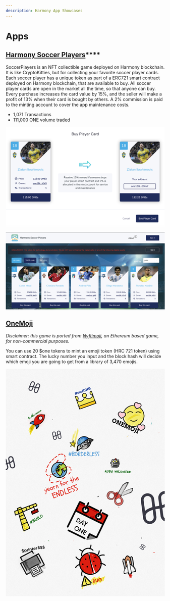 ```yaml
---
description: Harmony App Showcases
---
```


# Apps

## [**Harmony Soccer Players**](https://soccerplayers.demo.harmony.one/)\*\*\*\*

SoccerPlayers is an NFT collectible game deployed on Harmony blockchain. It is like CryptoKitties, but for collecting your favorite soccer player cards. Each soccer player has a unique token as part of a ERC721 smart contract deployed on Harmony blockchain, that are available to buy. All soccer player cards are open in the market all the time, so that anyone can buy. Every purchase increases the card value by 15%, and the seller will make a profit of 13% when their card is bought by others. A 2% commission is paid to the minting account to cover the app maintenance costs. 

* 1,071 Transactions
* 111,000 ONE volume traded

![](../.gitbook/assets/harmony-soccer-1.png)

![](../.gitbook/assets/harmony-soccer-2.png)



##  ​[OneMoji](https://peekpi.github.io/onemoji/dist/)**​** <a id="onemoji"></a>

_Disclaimer: this game is ported from_ [_Nyftimoji_](https://niftymoji.com/)_, an Ethereum based game, for non-commercial purposes._‌

You can use 20 $one tokens to mint an emoji token \(HRC 721 token\) using smart contract. The lucky number you input and the block hash will decide which emoji you are going to get from a library of 3,470 emojis.



![](../.gitbook/assets/onemoji-2%20%281%29.png)



